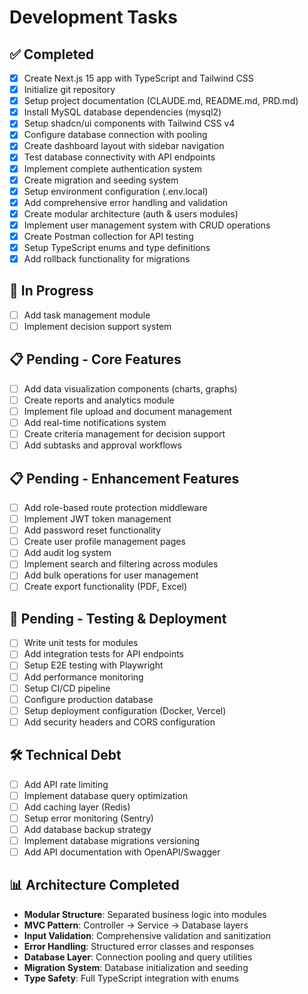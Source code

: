 # Development Tasks

## ✅ Completed
- [x] Create Next.js 15 app with TypeScript and Tailwind CSS
- [x] Initialize git repository
- [x] Setup project documentation (CLAUDE.md, README.md, PRD.md)
- [x] Install MySQL database dependencies (mysql2)
- [x] Setup shadcn/ui components with Tailwind CSS v4
- [x] Configure database connection with pooling
- [x] Create dashboard layout with sidebar navigation
- [x] Test database connectivity with API endpoints
- [x] Implement complete authentication system
- [x] Create migration and seeding system
- [x] Setup environment configuration (.env.local)
- [x] Add comprehensive error handling and validation
- [x] Create modular architecture (auth & users modules)
- [x] Implement user management system with CRUD operations
- [x] Create Postman collection for API testing
- [x] Setup TypeScript enums and type definitions
- [x] Add rollback functionality for migrations

## 🔄 In Progress
- [ ] Add task management module
- [ ] Implement decision support system

## 📋 Pending - Core Features
- [ ] Add data visualization components (charts, graphs)
- [ ] Create reports and analytics module
- [ ] Implement file upload and document management
- [ ] Add real-time notifications system
- [ ] Create criteria management for decision support
- [ ] Add subtasks and approval workflows

## 📋 Pending - Enhancement Features
- [ ] Add role-based route protection middleware
- [ ] Implement JWT token management
- [ ] Add password reset functionality
- [ ] Create user profile management pages
- [ ] Add audit log system
- [ ] Implement search and filtering across modules
- [ ] Add bulk operations for user management
- [ ] Create export functionality (PDF, Excel)

## 🧪 Pending - Testing & Deployment
- [ ] Write unit tests for modules
- [ ] Add integration tests for API endpoints
- [ ] Setup E2E testing with Playwright
- [ ] Add performance monitoring
- [ ] Setup CI/CD pipeline
- [ ] Configure production database
- [ ] Setup deployment configuration (Docker, Vercel)
- [ ] Add security headers and CORS configuration

## 🛠 Technical Debt
- [ ] Add API rate limiting
- [ ] Implement database query optimization
- [ ] Add caching layer (Redis)
- [ ] Setup error monitoring (Sentry)
- [ ] Add database backup strategy
- [ ] Implement database migrations versioning
- [ ] Add API documentation with OpenAPI/Swagger

## 📊 Architecture Completed
- **Modular Structure**: Separated business logic into modules
- **MVC Pattern**: Controller → Service → Database layers
- **Input Validation**: Comprehensive validation and sanitization  
- **Error Handling**: Structured error classes and responses
- **Database Layer**: Connection pooling and query utilities
- **Migration System**: Database initialization and seeding
- **Type Safety**: Full TypeScript integration with enums